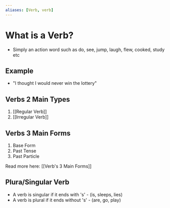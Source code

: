 ```yaml
---
aliases: [Verb, verb]
---
```


# What is a Verb?
- Simply an action word such as do, see, jump, laugh, flew, cooked, study etc

## Example
- "I thought I would never win the lottery"

## Verbs 2 Main Types
1. [[Regular Verb]]
2. [[Irregular Verb]]

## Verbs 3 Main Forms
1. Base Form
2. Past Tense
3. Past Particle

Read more here: [[Verb's 3 Main Forms]]

## Plura/Singular Verb
- A verb is singular if it ends with 's' - (is, sleeps, lies)
- A verb is plural if it ends without 's' - (are, go, play)



